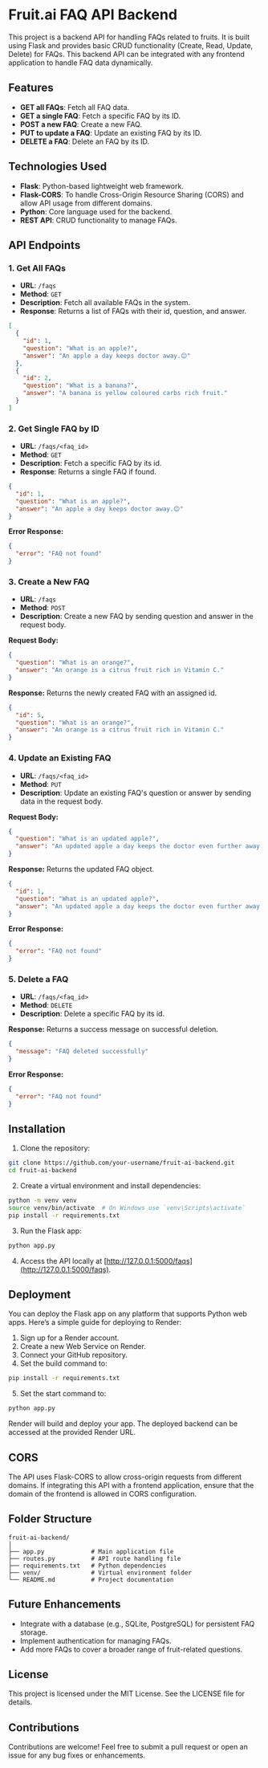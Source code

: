 
# Fruit.ai FAQ API Backend

This project is a backend API for handling FAQs related to fruits. It is built using Flask and provides basic CRUD functionality (Create, Read, Update, Delete) for FAQs. This backend API can be integrated with any frontend application to handle FAQ data dynamically.

## Features
- **GET all FAQs**: Fetch all FAQ data.
- **GET a single FAQ**: Fetch a specific FAQ by its ID.
- **POST a new FAQ**: Create a new FAQ.
- **PUT to update a FAQ**: Update an existing FAQ by its ID.
- **DELETE a FAQ**: Delete an FAQ by its ID.

## Technologies Used
- **Flask**: Python-based lightweight web framework.
- **Flask-CORS**: To handle Cross-Origin Resource Sharing (CORS) and allow API usage from different domains.
- **Python**: Core language used for the backend.
- **REST API**: CRUD functionality to manage FAQs.

## API Endpoints

### 1. Get All FAQs
- **URL**: `/faqs`
- **Method**: `GET`
- **Description**: Fetch all available FAQs in the system.
- **Response**: Returns a list of FAQs with their id, question, and answer.

```json
[
  {
    "id": 1,
    "question": "What is an apple?",
    "answer": "An apple a day keeps doctor away.😊"
  },
  {
    "id": 2,
    "question": "What is a banana?",
    "answer": "A banana is yellow coloured carbs rich fruit."
  }
]
```

### 2. Get Single FAQ by ID
- **URL**: `/faqs/<faq_id>`
- **Method**: `GET`
- **Description**: Fetch a specific FAQ by its id.
- **Response**: Returns a single FAQ if found.

```json
{
  "id": 1,
  "question": "What is an apple?",
  "answer": "An apple a day keeps doctor away.😊"
}
```

**Error Response:**

```json
{
  "error": "FAQ not found"
}
```

### 3. Create a New FAQ
- **URL**: `/faqs`
- **Method**: `POST`
- **Description**: Create a new FAQ by sending question and answer in the request body.

**Request Body:**

```json
{
  "question": "What is an orange?",
  "answer": "An orange is a citrus fruit rich in Vitamin C."
}
```

**Response:** Returns the newly created FAQ with an assigned id.

```json
{
  "id": 5,
  "question": "What is an orange?",
  "answer": "An orange is a citrus fruit rich in Vitamin C."
}
```

### 4. Update an Existing FAQ
- **URL**: `/faqs/<faq_id>`
- **Method**: `PUT`
- **Description**: Update an existing FAQ's question or answer by sending data in the request body.

**Request Body:**

```json
{
  "question": "What is an updated apple?",
  "answer": "An updated apple a day keeps the doctor even further away!"
}
```

**Response:** Returns the updated FAQ object.

```json
{
  "id": 1,
  "question": "What is an updated apple?",
  "answer": "An updated apple a day keeps the doctor even further away!"
}
```

**Error Response:**

```json
{
  "error": "FAQ not found"
}
```

### 5. Delete a FAQ
- **URL**: `/faqs/<faq_id>`
- **Method**: `DELETE`
- **Description**: Delete a specific FAQ by its id.

**Response:** Returns a success message on successful deletion.

```json
{
  "message": "FAQ deleted successfully"
}
```

**Error Response:**

```json
{
  "error": "FAQ not found"
}
```

## Installation

1. Clone the repository:

```bash
git clone https://github.com/your-username/fruit-ai-backend.git
cd fruit-ai-backend
```

2. Create a virtual environment and install dependencies:

```bash
python -m venv venv
source venv/bin/activate  # On Windows use `venv\Scripts\activate`
pip install -r requirements.txt
```

3. Run the Flask app:

```bash
python app.py
```

4. Access the API locally at [http://127.0.0.1:5000/faqs](http://127.0.0.1:5000/faqs).

## Deployment

You can deploy the Flask app on any platform that supports Python web apps. Here’s a simple guide for deploying to Render:

1. Sign up for a Render account.
2. Create a new Web Service on Render.
3. Connect your GitHub repository.
4. Set the build command to:

```bash
pip install -r requirements.txt
```

5. Set the start command to:

```bash
python app.py
```

Render will build and deploy your app. The deployed backend can be accessed at the provided Render URL.

## CORS

The API uses Flask-CORS to allow cross-origin requests from different domains. If integrating this API with a frontend application, ensure that the domain of the frontend is allowed in CORS configuration.

## Folder Structure

```
fruit-ai-backend/
│
├── app.py             # Main application file
├── routes.py          # API route handling file
├── requirements.txt   # Python dependencies
├── venv/              # Virtual environment folder
└── README.md          # Project documentation
```

## Future Enhancements

- Integrate with a database (e.g., SQLite, PostgreSQL) for persistent FAQ storage.
- Implement authentication for managing FAQs.
- Add more FAQs to cover a broader range of fruit-related questions.

## License

This project is licensed under the MIT License. See the LICENSE file for details.

## Contributions

Contributions are welcome! Feel free to submit a pull request or open an issue for any bug fixes or enhancements.
